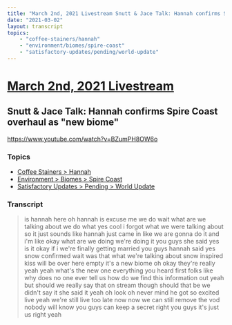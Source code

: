 ```yaml
---
title: "March 2nd, 2021 Livestream Snutt & Jace Talk: Hannah confirms Spire Coast overhaul as \"new biome\""
date: "2021-03-02"
layout: transcript
topics:
    - "coffee-stainers/hannah"
    - "environment/biomes/spire-coast"
    - "satisfactory-updates/pending/world-update"
---
```

# [March 2nd, 2021 Livestream](../2021-03-02.md)
## Snutt & Jace Talk: Hannah confirms Spire Coast overhaul as "new biome"
https://www.youtube.com/watch?v=BZumPH8OW6o

### Topics
* [Coffee Stainers > Hannah](../topics/coffee-stainers/hannah.md)
* [Environment > Biomes > Spire Coast](../topics/environment/biomes/spire-coast.md)
* [Satisfactory Updates > Pending > World Update](../topics/satisfactory-updates/pending/world-update.md)

### Transcript

> is hannah here oh hannah is excuse me we do wait what are we talking about we do what yes cool i forgot what we were talking about so it just sounds like hannah just came in like we are gonna do it and i'm like okay what are we doing we're doing it you guys she said yes is it okay if i we're finally getting married you guys hannah said yes snow confirmed wait was that what we're talking about snow inspired kiss will be over here empty it's a new biome oh okay they're really yeah yeah what's the new one everything you heard first folks like why does no one ever tell us how do we find this information out yeah but should we really say that on stream though should that be we didn't say it she said it yeah oh look oh never mind he got so excited live yeah we're still live too late now now we can still remove the vod nobody will know you guys can keep a secret right you guys it's just us right yeah
